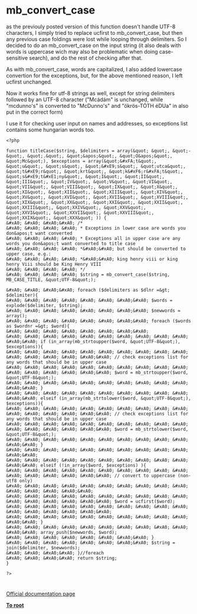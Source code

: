# mb_convert_case





as the previouly posted version of this function doesn&apos;t handle UTF-8 characters, I simply tried to replace ucfirst to mb_convert_case, but then any previous case foldings were lost while looping through delimiters. 
So I decided to do an mb_convert_case on the input string (it also deals with words is uppercase wich may also be problematic when doing case-sensitive search), and do the rest of checking after that.

As with mb_convert_case, words are capitalized, I also added lowercase convertion for the exceptions, but, for the above mentioned reason, I left ucfirst unchanged.

Now it works fine for utf-8 strings as well, except for string delimiters followed by an UTF-8 character (&quot;Mc&#xE1;d&#xE1;m&quot; is unchanged, while &quot;mcdunno&apos;s&quot; is converted to &quot;McDunno&apos;s&quot; and &quot;&#xF6;kr&#xF6;s-T&#xD3;TH &#xE9;DUa&quot; in also put in the correct form)

I use it for checking user input on names and addresses, so exceptions list contains some hungarian words too.



```
<?php

function titleCase($string, $delimiters = array(&quot; &quot;, &quot;-&quot;, &quot;.&quot;, &quot;&apos;&quot;, &quot;O&apos;&quot;, &quot;Mc&quot;), $exceptions = array(&quot;&#xFA;t&quot;, &quot;u&quot;, &quot;s&quot;, &quot;&#xE9;s&quot;, &quot;utca&quot;, &quot;t&#xE9;r&quot;, &quot;krt&quot;, &quot;k&#xF6;r&#xFA;t&quot;, &quot;s&#xE9;t&#xE1;ny&quot;, &quot;I&quot;, &quot;II&quot;, &quot;III&quot;, &quot;IV&quot;, &quot;V&quot;, &quot;VI&quot;, &quot;VII&quot;, &quot;VIII&quot;, &quot;IX&quot;, &quot;X&quot;, &quot;XI&quot;, &quot;XII&quot;, &quot;XIII&quot;, &quot;XIV&quot;, &quot;XV&quot;, &quot;XVI&quot;, &quot;XVII&quot;, &quot;XVIII&quot;, &quot;XIX&quot;, &quot;XX&quot;, &quot;XXI&quot;, &quot;XXII&quot;, &quot;XXIII&quot;, &quot;XXIV&quot;, &quot;XXV&quot;, &quot;XXVI&quot;, &quot;XXVII&quot;, &quot;XXVIII&quot;, &quot;XXIX&quot;, &quot;XXX&quot; )) {
&#xA0; &#xA0; &#xA0;&#xA0; /*
&#xA0; &#xA0; &#xA0; &#xA0; * Exceptions in lower case are words you don&apos;t want converted
&#xA0; &#xA0; &#xA0; &#xA0; * Exceptions all in upper case are any words you don&apos;t want converted to title case
&#xA0; &#xA0; &#xA0; &#xA0; *&#xA0;&#xA0; but should be converted to upper case, e.g.:
&#xA0; &#xA0; &#xA0; &#xA0; *&#xA0;&#xA0; king henry viii or king henry Viii should be King Henry VIII
&#xA0; &#xA0; &#xA0; &#xA0; */
&#xA0; &#xA0; &#xA0; &#xA0; $string = mb_convert_case($string, MB_CASE_TITLE, &quot;UTF-8&quot;);

&#xA0; &#xA0; &#xA0;&#xA0; foreach ($delimiters as $dlnr =&gt; $delimiter){
&#xA0; &#xA0; &#xA0; &#xA0; &#xA0; &#xA0; &#xA0;&#xA0; $words = explode($delimiter, $string);
&#xA0; &#xA0; &#xA0; &#xA0; &#xA0; &#xA0; &#xA0;&#xA0; $newwords = array();
&#xA0; &#xA0; &#xA0; &#xA0; &#xA0; &#xA0; &#xA0;&#xA0; foreach ($words as $wordnr =&gt; $word){
&#xA0; &#xA0; &#xA0; &#xA0; &#xA0; &#xA0; &#xA0;&#xA0; 
&#xA0; &#xA0; &#xA0; &#xA0; &#xA0; &#xA0; &#xA0; &#xA0; &#xA0; &#xA0; &#xA0;&#xA0; if (in_array(mb_strtoupper($word, &quot;UTF-8&quot;), $exceptions)){
&#xA0; &#xA0; &#xA0; &#xA0; &#xA0; &#xA0; &#xA0; &#xA0; &#xA0; &#xA0; &#xA0; &#xA0; &#xA0; &#xA0; &#xA0;&#xA0; // check exceptions list for any words that should be in upper case
&#xA0; &#xA0; &#xA0; &#xA0; &#xA0; &#xA0; &#xA0; &#xA0; &#xA0; &#xA0; &#xA0; &#xA0; &#xA0; &#xA0; &#xA0;&#xA0; $word = mb_strtoupper($word, &quot;UTF-8&quot;);
&#xA0; &#xA0; &#xA0; &#xA0; &#xA0; &#xA0; &#xA0; &#xA0; &#xA0; &#xA0; &#xA0;&#xA0; }
&#xA0; &#xA0; &#xA0; &#xA0; &#xA0; &#xA0; &#xA0; &#xA0; &#xA0; &#xA0; &#xA0;&#xA0; elseif (in_array(mb_strtolower($word, &quot;UTF-8&quot;), $exceptions)){
&#xA0; &#xA0; &#xA0; &#xA0; &#xA0; &#xA0; &#xA0; &#xA0; &#xA0; &#xA0; &#xA0; &#xA0; &#xA0; &#xA0; &#xA0;&#xA0; // check exceptions list for any words that should be in upper case
&#xA0; &#xA0; &#xA0; &#xA0; &#xA0; &#xA0; &#xA0; &#xA0; &#xA0; &#xA0; &#xA0; &#xA0; &#xA0; &#xA0; &#xA0;&#xA0; $word = mb_strtolower($word, &quot;UTF-8&quot;);
&#xA0; &#xA0; &#xA0; &#xA0; &#xA0; &#xA0; &#xA0; &#xA0; &#xA0; &#xA0; &#xA0;&#xA0; }
&#xA0; &#xA0; &#xA0; &#xA0; &#xA0; &#xA0; &#xA0; &#xA0; &#xA0; &#xA0; &#xA0;&#xA0; 
&#xA0; &#xA0; &#xA0; &#xA0; &#xA0; &#xA0; &#xA0; &#xA0; &#xA0; &#xA0; &#xA0;&#xA0; elseif (!in_array($word, $exceptions) ){
&#xA0; &#xA0; &#xA0; &#xA0; &#xA0; &#xA0; &#xA0; &#xA0; &#xA0; &#xA0; &#xA0; &#xA0; &#xA0; &#xA0; &#xA0;&#xA0; // convert to uppercase (non-utf8 only)
&#xA0; &#xA0; &#xA0; &#xA0; &#xA0; &#xA0; &#xA0; &#xA0; &#xA0; &#xA0; &#xA0; &#xA0; &#xA0; &#xA0;&#xA0; 
&#xA0; &#xA0; &#xA0; &#xA0; &#xA0; &#xA0; &#xA0; &#xA0; &#xA0; &#xA0; &#xA0; &#xA0; &#xA0; &#xA0; &#xA0;&#xA0; $word = ucfirst($word);
&#xA0; &#xA0; &#xA0; &#xA0; &#xA0; &#xA0; &#xA0; &#xA0; &#xA0; &#xA0; &#xA0; &#xA0; &#xA0; &#xA0; &#xA0;&#xA0; 
&#xA0; &#xA0; &#xA0; &#xA0; &#xA0; &#xA0; &#xA0; &#xA0; &#xA0; &#xA0; &#xA0;&#xA0; }
&#xA0; &#xA0; &#xA0; &#xA0; &#xA0; &#xA0; &#xA0; &#xA0; &#xA0; &#xA0; &#xA0;&#xA0; array_push($newwords, $word);
&#xA0; &#xA0; &#xA0; &#xA0; &#xA0; &#xA0; &#xA0;&#xA0; }
&#xA0; &#xA0; &#xA0; &#xA0; &#xA0; &#xA0; &#xA0;&#xA0; $string = join($delimiter, $newwords);
&#xA0; &#xA0; &#xA0;&#xA0; }//foreach
&#xA0; &#xA0; &#xA0;&#xA0; return $string;
} 

?>
```



  

#

[Official documentation page](https://www.php.net/manual/en/function.mb-convert-case.php)

**[To root](/README.md)**